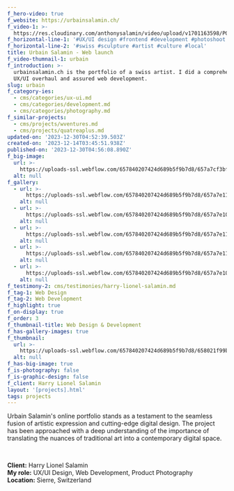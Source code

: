 ```yaml
---
f_hero-video: true
f_website: https://urbainsalamin.ch/
f_video-1: >-
  https://res.cloudinary.com/anthonysalamin/video/upload/v1701163598/PORTFOLIO/urbain.mp4
f_horizontal-line-1: '#UX/UI design #frontend #development #photoshoot #film'
f_horizontal-line-2: '#swiss #sculpture #artist #culture #local'
title: Urbain Salamin - Web launch
f_video-thumnail-1: urbain
f_introduction: >-
  urbainsalamin.ch is the portfolio of a swiss artist. I did a comprehensive
  UX/UI overhaul and assured web development.
slug: urbain
f_category-ies:
  - cms/categories/ux-ui.md
  - cms/categories/development.md
  - cms/categories/photography.md
f_similar-projects:
  - cms/projects/wventures.md
  - cms/projects/quatreaplus.md
updated-on: '2023-12-30T04:52:39.503Z'
created-on: '2023-12-14T03:45:51.938Z'
published-on: '2023-12-30T04:56:08.890Z'
f_big-image:
  url: >-
    https://uploads-ssl.webflow.com/657840207424d689b5f9b7d8/657a7cf3bffc0c253268e629_urbain-05.jpg
  alt: null
f_gallery:
  - url: >-
      https://uploads-ssl.webflow.com/657840207424d689b5f9b7d8/657a7e11674a4d7e5042a4db_urbain-03.jpg
    alt: null
  - url: >-
      https://uploads-ssl.webflow.com/657840207424d689b5f9b7d8/657a7e10cdde54e924eaa91f_urbain-01.jpg
    alt: null
  - url: >-
      https://uploads-ssl.webflow.com/657840207424d689b5f9b7d8/657a7e110de9a423b68966e3_urbain-02.jpg
    alt: null
  - url: >-
      https://uploads-ssl.webflow.com/657840207424d689b5f9b7d8/657a7e11a5fe674496328bb0_urbain-04.jpg
    alt: null
  - url: >-
      https://uploads-ssl.webflow.com/657840207424d689b5f9b7d8/657a7e104b5f7aa83f145b3f_urbain-05.jpg
    alt: null
f_testimony-2: cms/testimonies/harry-lionel-salamin.md
f_tag-1: Web Design
f_tag-2: Web Development
f_highlight: true
f_on-display: true
f_order: 3
f_thumbnail-title: Web Design & Development
f_has-gallery-images: true
f_thumbnail:
  url: >-
    https://uploads-ssl.webflow.com/657840207424d689b5f9b7d8/658021f99bd1697323507c6b_thumbnail-v2.jpg
  alt: null
f_has-big-image: true
f_is-photography: false
f_is-graphic-design: false
f_client: Harry Lionel Salamin
layout: '[projects].html'
tags: projects
---
```


Urbain Salamin's online portfolio stands as a testament to the seamless fusion of artistic expression and cutting-edge digital design. The project has been approached with a deep understanding of the importance of translating the nuances of traditional art into a contemporary digital space.

‍

**Client:** Harry Lionel Salamin  
**My role:** UX/UI Design, Web Development, Product Photography  
**Location:** Sierre, Switzerland
